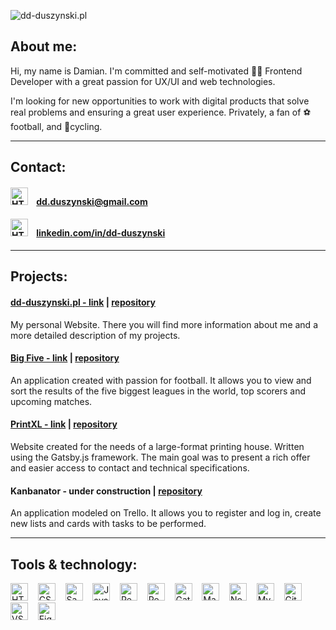 ![dd-duszynski.pl](http://dd-duszynski.pl/static/media/githubHero.jpg "dd-duszynski.pl")
## About me:
<p>Hi, my name is Damian. I'm committed and self-motivated 👨‍💻 Frontend Developer with a great passion for UX/UI and web technologies.</p>
<p>I'm looking for new opportunities to work with digital products that solve real problems and ensuring a great user experience. Privately, a fan of ⚽ football, and 🚴cycling.</p>

---

## Contact: 
#### <img alt="HTML" title="HTML" src="https://seekicon.com/free-icon-download/envelope-letter_1.svg" height="28"> &nbsp;&nbsp; [dd.duszynski@gmail.com](mailto:dd.duszynski@gmail.com)
#### <img alt="HTML" title="HTML" src="https://seekicon.com/free-icon-download/linkedin-option_1.svg" height="28"> &nbsp;&nbsp; [linkedin.com/in/dd-duszynski](https://www.linkedin.com/in/dd-duszynski)

---

## Projects:
#### [dd-duszynski.pl - link](https://dd-duszynski.pl) | [repository](https://github.com/dd-duszynski/dd-duszynski.github.io) 
<p>My personal Website. There you will find more information about me and a more detailed description of my projects.</p>

#### [Big Five - link](https://dd-duszynski.github.io/big-five/) | [repository](https://github.com/dd-duszynski/big-five) 
<p>An application created with passion for football. It allows you to view and sort the results of the five biggest leagues in the world, top scorers and upcoming matches.</p>

#### [PrintXL - link](https://printxl.pl/) | [repository](https://github.com/dd-duszynski/pxlGatsby) 
<p>Website created for the needs of a large-format printing house. Written using the Gatsby.js framework. The main goal was to present a rich offer and easier access to contact and technical specifications.</p>

#### Kanbanator - under construction | [repository](https://github.com/dd-duszynski/kanbanator)
<p>An application modeled on Trello. It allows you to register and log in, create new lists and cards with tasks to be performed.</p>

---

## Tools & technology:
<img alt="HTML" title="HTML" src="https://seekicon.com/free-icon-download/html-5_1.svg" height="28"> &nbsp;&nbsp;
<img alt="CSS" title="CSS" src="https://seekicon.com/free-icon-download/css-3_2.svg" height="28"> &nbsp;&nbsp;
<img alt="Sass" title="Sass" src="https://seekicon.com/free-icon-download/sass_4.svg" height="28"> &nbsp;&nbsp;
<img alt="JavaScript" title="JavaScript" src="https://seekicon.com/free-icon-download/javascript_3.svg" height="28"> &nbsp;&nbsp;
<img alt="React" title="React" src="https://seekicon.com/free-icon-download/reactjs_1.svg" height="28"> &nbsp;&nbsp;
<img alt="Redux" title="Redux" src="https://seekicon.com/free-icon-download/redux_2.svg" height="28"> &nbsp;&nbsp;
<img alt="Gatsby" title="Gatsby" src="https://www.seekicon.com/free-icon-download/gatsbyjs-icon_1.svg" height="28"> &nbsp;&nbsp;
<img alt="Material UI" title="Material UI" src="https://seekicon.com/free-icon-download/material-ui_1.svg" height="28"> &nbsp;&nbsp;
<img alt="Node.js / Express.js" title="Node.js / Express.js" src="https://seekicon.com/free-icon-download/nodejs_2.svg" height="28"> &nbsp;&nbsp;
<img alt="MySQL" title="MySQL" src="https://seekicon.com/free-icon-download/mysql_4.svg" height="28"> &nbsp;&nbsp;
<img alt="Git" title="Git" src="https://seekicon.com/free-icon-download/git_6.svg" height="28"> &nbsp;&nbsp;
<img alt="VSC" title="VSC" src="https://seekicon.com/free-icon-download/visual-studio-code_2.svg" height="28"> &nbsp;&nbsp;
<img alt="Figma" title="Figma" src="https://seekicon.com/free-icon-download/figma_5.svg" height="28"> &nbsp;&nbsp;
